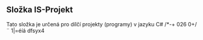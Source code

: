 ## Složka IS-Projekt

Tato složka je určená pro dílčí projekty (programy) v  jazyku C#
/*-+
026
0+/¨
1|\=éíá dfsyx4